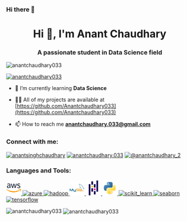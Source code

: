 ### Hi there 👋

<h1 align="center">Hi 👋, I'm Anant Chaudhary</h1>
<h3 align="center">A passionate student in Data Science field</h3>

<p align="left"> <img src="https://komarev.com/ghpvc/?username=anantchaudhary033&label=Profile%20views&color=0e75b6&style=flat" alt="anantchaudhary033" /> </p>

<p align="left"> <a href="https://github.com/ryo-ma/github-profile-trophy"><img src="https://github-profile-trophy.vercel.app/?username=anantchaudhary033" alt="anantchaudhary033" /></a> </p>

- 🌱 I’m currently learning **Data Science**

- 👨‍💻 All of my projects are available at [https://github.com/Anantchaudhary033](https://github.com/Anantchaudhary033)

- 📫 How to reach me **anantchaudhary.033@gmail.com**

<h3 align="left">Connect with me:</h3>
<p align="left">
<a href="https://kaggle.com/anantsinghchaudhary" target="blank"><img align="center" src="https://raw.githubusercontent.com/rahuldkjain/github-profile-readme-generator/master/src/images/icons/Social/kaggle.svg" alt="anantsinghchaudhary" height="30" width="40" /></a>
<a href="https://instagram.com/anantchaudhary.033" target="blank"><img align="center" src="https://raw.githubusercontent.com/rahuldkjain/github-profile-readme-generator/master/src/images/icons/Social/instagram.svg" alt="anantchaudhary.033" height="30" width="40" /></a>
<a href="https://www.hackerrank.com/@anantchaudhary_2" target="blank"><img align="center" src="https://raw.githubusercontent.com/rahuldkjain/github-profile-readme-generator/master/src/images/icons/Social/hackerrank.svg" alt="@anantchaudhary_2" height="30" width="40" /></a>
</p>

<h3 align="left">Languages and Tools:</h3>
<p align="left"> <a href="https://aws.amazon.com" target="_blank" rel="noreferrer"> <img src="https://raw.githubusercontent.com/devicons/devicon/master/icons/amazonwebservices/amazonwebservices-original-wordmark.svg" alt="aws" width="40" height="40"/> </a> <a href="https://azure.microsoft.com/en-in/" target="_blank" rel="noreferrer"> <img src="https://www.vectorlogo.zone/logos/microsoft_azure/microsoft_azure-icon.svg" alt="azure" width="40" height="40"/> </a> <a href="https://hadoop.apache.org/" target="_blank" rel="noreferrer"> <img src="https://www.vectorlogo.zone/logos/apache_hadoop/apache_hadoop-icon.svg" alt="hadoop" width="40" height="40"/> </a> <a href="https://www.mysql.com/" target="_blank" rel="noreferrer"> <img src="https://raw.githubusercontent.com/devicons/devicon/master/icons/mysql/mysql-original-wordmark.svg" alt="mysql" width="40" height="40"/> </a> <a href="https://pandas.pydata.org/" target="_blank" rel="noreferrer"> <img src="https://raw.githubusercontent.com/devicons/devicon/2ae2a900d2f041da66e950e4d48052658d850630/icons/pandas/pandas-original.svg" alt="pandas" width="40" height="40"/> </a> <a href="https://www.python.org" target="_blank" rel="noreferrer"> <img src="https://raw.githubusercontent.com/devicons/devicon/master/icons/python/python-original.svg" alt="python" width="40" height="40"/> </a> <a href="https://scikit-learn.org/" target="_blank" rel="noreferrer"> <img src="https://upload.wikimedia.org/wikipedia/commons/0/05/Scikit_learn_logo_small.svg" alt="scikit_learn" width="40" height="40"/> </a> <a href="https://seaborn.pydata.org/" target="_blank" rel="noreferrer"> <img src="https://seaborn.pydata.org/_images/logo-mark-lightbg.svg" alt="seaborn" width="40" height="40"/> </a> <a href="https://www.tensorflow.org" target="_blank" rel="noreferrer"> <img src="https://www.vectorlogo.zone/logos/tensorflow/tensorflow-icon.svg" alt="tensorflow" width="40" height="40"/> </a> </p>

<p><img align="left" src="https://github-readme-stats.vercel.app/api/top-langs?username=anantchaudhary033&show_icons=true&locale=en&layout=compact" alt="anantchaudhary033" /></p>

<p>&nbsp;<img align="center" src="https://github-readme-stats.vercel.app/api?username=anantchaudhary033&show_icons=true&locale=en" alt="anantchaudhary033" /></p>
